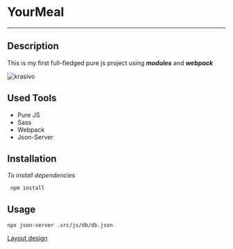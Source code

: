 # YourMeal
___

## **Description**

This is my first full-fledged pure js project using ***modules*** and ***webpack*** 

![krasivo](https://i.ibb.co/ZXYFffH/chrome-Bwo6qaw-NNN.png)


## **Used Tools**

+ Pure JS
+ Sass 
+ Webpack
+ Json-Server 

## **Installation**

*To install dependencies*

```
 npm install
```

## **Usage** 

```
npx json-server .src/js/db/db.json
```


[Layout design]( figma.com/file/zAASWcZBpUyFVnPFAYX8HH/YouMeal-(youtube)?type=design&node-id=0-1&t=7Umrv8)
